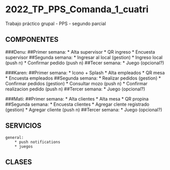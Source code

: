 # 2022_TP_PPS_Comanda_1_cuatri
Trabajo práctico grupal - PPS - segundo parcial

COMPONENTES
-----------

###Denu: 
		##Primer semana:
			* Alta supervisor
			* QR ingreso
			* Encuesta supervisor
		##Segunda semana: 
			* Ingresar al local (gestion)
			* Ingreso local (push n)
			* Confirmar pedido (push n)
		##Tecer semana:
			* Juego (opcional?)

###Karen:
		##Primer semana:
			* Icono + Splash
			* Alta empleados
			* QR mesa
			* Encuesta empleados
		##Segunda semana:
			* Realizar pedidos (gestion)
			* Confirmar pedidos (gestion)
			* Consultar mozo (push n)
			* Confirmar realizacion pedido (push n)
		##Tercer semana:
			* Juego (opcional?)

###Mati:
		##Primer semana:
			* Alta clientes
			* Alta mesa
			* QR propina
		##Segunda semana:
			* Encuesta clientes
			* Agregar clente registrado (gestion)
			* Agregar cliente (push n)
		##Tercer semana:
			* Juego (opcional?)




SERVICIOS
---------

	general:
		* push notifications
		* juegos




CLASES
------

